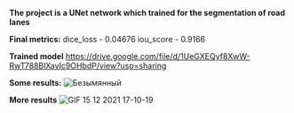 **The project is a UNet network which trained for the segmentation of road lanes**

**Final metrics:**
dice_loss - 0.04676
iou_score - 0.9166

**Trained model**
https://drive.google.com/file/d/1UeGXEQyf8XwW-RwT788BlXavIc9OHbdP/view?usp=sharing

**Some results:**
![Безымянный](https://user-images.githubusercontent.com/27694775/146200526-c425a49f-d069-46e4-adc6-6c59ab9a509f.png)

**More results**
![GIF 15 12 2021 17-10-19](https://user-images.githubusercontent.com/27694775/146201762-33d882f1-b9bf-4b67-817d-395adb13cdc5.gif)

